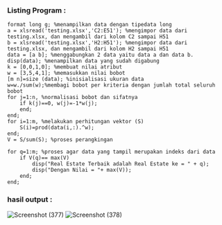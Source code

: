 ### Listing Program :
```
format long g; %menampilkan data dengan tipedata long
a = xlsread('testing.xlsx','C2:E51'); %mengimpor data dari testing.xlsx, dan mengambil dari kolom C2 sampai H51
b = xlsread('testing.xlsx','H2:H51'); %mengimpor data dari testing.xlsx, dan mengambil dari kolom H2 sampai H51
data = [a b]; %menggabungkan 2 data yaitu data a dan data b.
disp(data); %menampilkan data yang sudah digabung
k = [0,0,1,0]; %membuat nilai atribut
w = [3,5,4,1]; %memasukkan nilai bobot
[m n]=size (data); %inisialisasi ukuran data
w=w./sum(w);%membagi bobot per kriteria dengan jumlah total seluruh bobot
for j=1:n, %normalisasi bobot dan sifatnya
    if k(j)==0, w(j)=-1*w(j);
    end;
end;
for i=1:m, %melakukan perhitungan vektor (S)
    S(i)=prod(data(i,:).^w);
end;
V = S/sum(S); %proses perangkingan

for q=1:m; %proses agar data yang tampil merupakan indeks dari data
    if V(q)== max(V)
        disp("Real Estate Terbaik adalah Real Estate ke = " + q);
        disp("Dengan Nilai = "+ max(V));
    end;
end;
```

### hasil output :
![Screenshot (377)](https://user-images.githubusercontent.com/82427614/123426457-a2c95100-d5ed-11eb-8888-03b5931dcd5e.png)
![Screenshot (378)](https://user-images.githubusercontent.com/82427614/123426461-a4931480-d5ed-11eb-9280-58c0b507553e.png)
